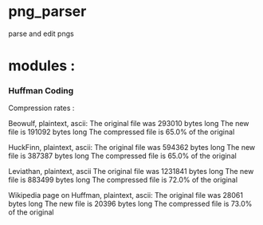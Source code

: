 # png_parser
parse and edit pngs


# modules : 

### Huffman Coding 
Compression rates : 

Beowulf, plaintext, ascii:
        The original file was 293010 bytes long
        The new file is 191092 bytes long
        The compressed file is 65.0% of the original
        

HuckFinn, plaintext, ascii:
        The original file was 594362 bytes long
        The new file is 387387 bytes long
        The compressed file is 65.0% of the original
        

Leviathan, plaintext, ascii
        The original file was 1231841 bytes long
        The new file is 883499 bytes long
        The compressed file is 72.0% of the original

Wikipedia page on Huffman, plaintext, ascii:
        The original file was 28061 bytes long
        The new file is 20396 bytes long
        The compressed file is 73.0% of the original

